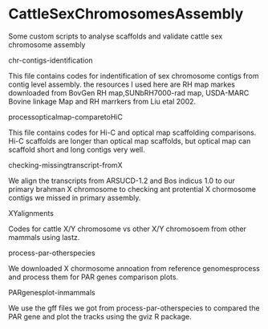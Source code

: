 # CattleSexChromosomesAssembly

Some custom scripts to analyse scaffolds and validate cattle sex chromosome assembly

chr-contigs-identification

This file contains codes for indentification of sex chromosome contigs from contig level assembly. the resources I used here are RH map markes downloaded from BovGen RH map,SUNbRH7000-rad map, USDA-MARC Bovine linkage Map and RH marrkers from Liu etal 2002.

processopticalmap-comparetoHiC

This file contains codes for Hi-C and optical map scaffolding comparisons. Hi-C scaffolds are longer than optical map scaffolds, but optical map can scaffold short and long contigs very well. 

checking-missingtranscript-fromX

We align the transcripts from ARSUCD-1.2 and Bos indicus 1.0 to our primary brahman X chromosome to checking ant protential X chormosome contigs we missed in primary assembly. 

XYalignments

Codes for cattle X/Y chromosome vs other X/Y chromosoem from other mammals using lastz.

process-par-otherspecies

We downloaded X chormosome annoation from reference genomesprocess and process them for  PAR genes comparison plots.

PARgenesplot-inmammals

We use the gff files we got from process-par-otherspecies to compared the PAR gene and plot the tracks using the gviz R package. 
